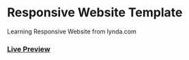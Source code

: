 # Responsive Website Template
Learning Responsive Website from lynda.com

### [Live Preview](http://bhadreshp05.github.io/responsive-website-lynda)
